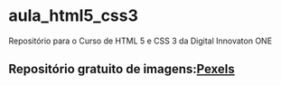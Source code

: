 # aula_html5_css3
Repositório para o Curso de HTML 5 e CSS 3 da Digital Innovaton ONE

## Repositório gratuito de imagens:[Pexels](https://www.pexels.com/)

